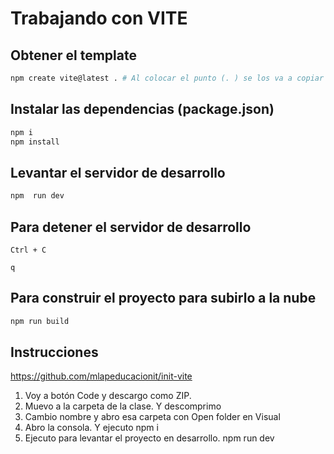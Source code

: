 # Trabajando con VITE

## Obtener el template

```sh
npm create vite@latest . # Al colocar el punto (. ) se los va a copiar en el directorio actual.
```

## Instalar las dependencias (package.json)

```sh
npm i
npm install
```

## Levantar el servidor de desarrollo

```sh
npm  run dev
```

## Para detener el servidor de desarrollo

```
Ctrl + C 
```

```
q
```

## Para construir el proyecto para subirlo a la nube

```sh
npm run build
```

## Instrucciones

<https://github.com/mlapeducacionit/init-vite>

1. Voy a botón Code y descargo como ZIP.
2. Muevo a la carpeta de la clase. Y descomprimo
3. Cambio nombre y abro esa carpeta con Open folder en Visual
4. Abro la consola. Y ejecuto npm i
5. Ejecuto para levantar el proyecto en desarrollo. npm run dev